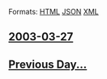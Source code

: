 
Formats: [HTML](2003/03/27/index.html)  [JSON](2003/03/27/index.json)  [XML](2003/03/27/index.xml)  

## [2003-03-27](/news/2003/03/27/index.md)

## [Previous Day...](/news/2003/03/26/index.md)

